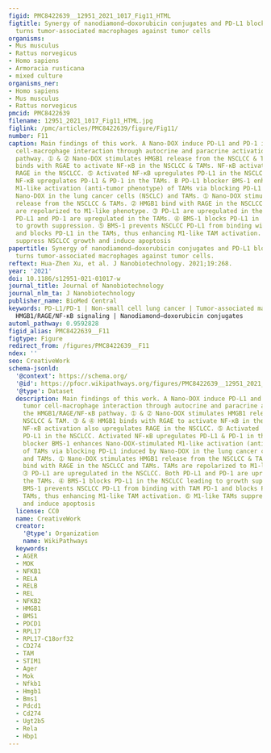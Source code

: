 ```yaml
---
figid: PMC8422639__12951_2021_1017_Fig11_HTML
figtitle: Synergy of nanodiamond–doxorubicin conjugates and PD-L1 blockade effectively
  turns tumor-associated macrophages against tumor cells
organisms:
- Mus musculus
- Rattus norvegicus
- Homo sapiens
- Armoracia rusticana
- mixed culture
organisms_ner:
- Homo sapiens
- Mus musculus
- Rattus norvegicus
pmcid: PMC8422639
filename: 12951_2021_1017_Fig11_HTML.jpg
figlink: /pmc/articles/PMC8422639/figure/Fig11/
number: F11
caption: Main findings of this work. A Nano-DOX induce PD-L1 and PD-1 in the tumor
  cell-macrophage interaction through autocrine and paracrine activation of the HMGB1/RAGE/NF-κB
  pathway. ➀ & ➁ Nano-DOX stimulates HMGB1 release from the NSCLCC & TAM. ➂ & ➃ HMGB1
  binds with RGAE to activate NF-κB in the NSCLCC & TAMs. NF-κB activation also upregulates
  RAGE in the NSCLCC. ➄ Activated NF-κB upregulates PD-L1 in the NSCLCC. Activated
  NF-κB upregulates PD-L1 & PD-1 in the TAMs. B PD-L1 blocker BMS-1 enhances Nano-DOX-stimulated
  M1-like activation (anti-tumor phenotype) of TAMs via blocking PD-L1 induced by
  Nano-DOX in the lung cancer cells (NSCLC) and TAMs. ➀ Nano-DOX stimulates HMGB1
  release from the NSCLCC & TAMs. ➁ HMGB1 bind with RAGE in the NSCLCC and TAMs. TAMs
  are repolarized to M1-like phenotype. ➂ PD-L1 are upregulated in the NSCLCC. Both
  PD-L1 and PD-1 are upregulated in the TAMs. ➃ BMS-1 blocks PD-L1 in the NSCLCC leading
  to growth suppression. ➄ BMS-1 prevents NSCLCC PD-L1 from binding with TAM PD-1
  and blocks PD-L1 in the TAMs, thus enhancing M1-like TAM activation. ➅ M1-like TAMs
  suppress NSCLCC growth and induce apoptosis
papertitle: Synergy of nanodiamond–doxorubicin conjugates and PD-L1 blockade effectively
  turns tumor-associated macrophages against tumor cells.
reftext: Hua-Zhen Xu, et al. J Nanobiotechnology. 2021;19:268.
year: '2021'
doi: 10.1186/s12951-021-01017-w
journal_title: Journal of Nanobiotechnology
journal_nlm_ta: J Nanobiotechnology
publisher_name: BioMed Central
keywords: PD-L1/PD-1 | Non-small cell lung cancer | Tumor-associated macrophages |
  HMGB1/RAGE/NF-κB signaling | Nanodiamond–doxorubicin conjugates
automl_pathway: 0.9592828
figid_alias: PMC8422639__F11
figtype: Figure
redirect_from: /figures/PMC8422639__F11
ndex: ''
seo: CreativeWork
schema-jsonld:
  '@context': https://schema.org/
  '@id': https://pfocr.wikipathways.org/figures/PMC8422639__12951_2021_1017_Fig11_HTML.html
  '@type': Dataset
  description: Main findings of this work. A Nano-DOX induce PD-L1 and PD-1 in the
    tumor cell-macrophage interaction through autocrine and paracrine activation of
    the HMGB1/RAGE/NF-κB pathway. ➀ & ➁ Nano-DOX stimulates HMGB1 release from the
    NSCLCC & TAM. ➂ & ➃ HMGB1 binds with RGAE to activate NF-κB in the NSCLCC & TAMs.
    NF-κB activation also upregulates RAGE in the NSCLCC. ➄ Activated NF-κB upregulates
    PD-L1 in the NSCLCC. Activated NF-κB upregulates PD-L1 & PD-1 in the TAMs. B PD-L1
    blocker BMS-1 enhances Nano-DOX-stimulated M1-like activation (anti-tumor phenotype)
    of TAMs via blocking PD-L1 induced by Nano-DOX in the lung cancer cells (NSCLC)
    and TAMs. ➀ Nano-DOX stimulates HMGB1 release from the NSCLCC & TAMs. ➁ HMGB1
    bind with RAGE in the NSCLCC and TAMs. TAMs are repolarized to M1-like phenotype.
    ➂ PD-L1 are upregulated in the NSCLCC. Both PD-L1 and PD-1 are upregulated in
    the TAMs. ➃ BMS-1 blocks PD-L1 in the NSCLCC leading to growth suppression. ➄
    BMS-1 prevents NSCLCC PD-L1 from binding with TAM PD-1 and blocks PD-L1 in the
    TAMs, thus enhancing M1-like TAM activation. ➅ M1-like TAMs suppress NSCLCC growth
    and induce apoptosis
  license: CC0
  name: CreativeWork
  creator:
    '@type': Organization
    name: WikiPathways
  keywords:
  - AGER
  - MOK
  - NFKB1
  - RELA
  - RELB
  - REL
  - NFKB2
  - HMGB1
  - BMS1
  - PDCD1
  - RPL17
  - RPL17-C18orf32
  - CD274
  - TAM
  - STIM1
  - Ager
  - Mok
  - Nfkb1
  - Hmgb1
  - Bms1
  - Pdcd1
  - Cd274
  - Ugt2b5
  - Rela
  - Hbp1
---
```

